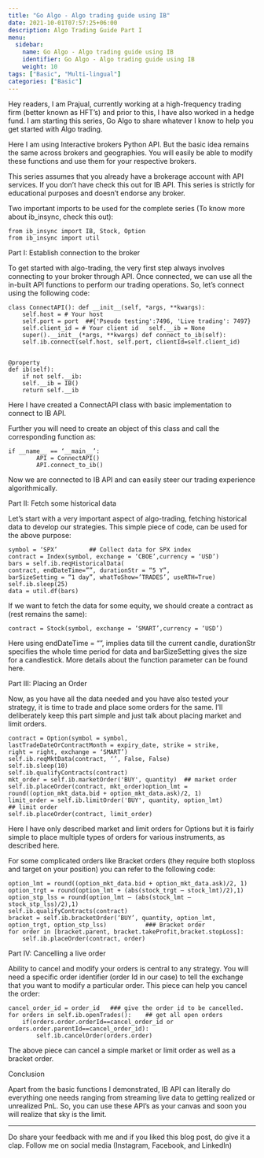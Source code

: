 ```yaml
---
title: "Go Algo - Algo trading guide using IB"
date: 2021-10-01T07:57:25+06:00
description: Algo Trading Guide Part I
menu:
  sidebar:
    name: Go Algo - Algo trading guide using IB
    identifier: Go Algo - Algo trading guide using IB
    weight: 10
tags: ["Basic", "Multi-lingual"]
categories: ["Basic"]
---
```


Hey readers, I am Prajual, currently working at a high-frequency trading firm (better known as HFT’s) and prior to this, I have also worked in a hedge fund. I am starting this series, Go Algo to share whatever I know to help you get started with Algo trading.

Here I am using Interactive brokers Python API. But the basic idea remains the same across brokers and geographies. You will easily be able to modify these functions and use them for your respective brokers.

This series assumes that you already have a brokerage account with API services. If you don’t have check this out for IB API. This series is strictly for educational purposes and doesn’t endorse any broker.

Two important imports to be used for the complete series (To know more about ib_insync, check this out):

	from ib_insync import IB, Stock, Option
	from ib_insync import util

Part I: Establish connection to the broker

To get started with algo-trading, the very first step always involves connecting to your broker through API. Once connected, we can use all the in-built API functions to perform our trading operations. So, let’s connect using the following code:

	class ConnectAPI(): def __init__(self, *args, **kwargs):
   		self.host = # Your host
   		self.port = port  ##{'Pseudo testing':7496, 'Live trading': 7497}
   		self.client_id = # Your client id   self.__ib = None
   		super().__init__(*args, **kwargs) def connect_to_ib(self):
   		self.ib.connect(self.host, self.port, clientId=self.client_id)
 
 
	@property
	def ib(self):
		if not self.__ib:
		self.__ib = IB()
		return self.__ib

Here I have created a ConnectAPI class with basic implementation to connect to IB API.

Further you will need to create an object of this class and call the corresponding function as:

	if __name__ == ‘__main__’:
    		API = ConnectAPI()
    		API.connect_to_ib()

Now we are connected to IB API and can easily steer our trading experience algorithmically.

Part II: Fetch some historical data

Let’s start with a very important aspect of algo-trading, fetching historical data to develop our strategies. This simple piece of code, can be used for the above purpose:

	symbol = ‘SPX’         ## Collect data for SPX index
	contract = Index(symbol, exchange = ‘CBOE’,currency = ‘USD’)
	bars = self.ib.reqHistoricalData(
	contract, endDateTime=””, durationStr = “5 Y”,
	barSizeSetting = “1 day”, whatToShow=’TRADES’, useRTH=True)
	self.ib.sleep(25)
	data = util.df(bars)

If we want to fetch the data for some equity, we should create a contract as (rest remains the same):

	contract = Stock(symbol, exchange = ‘SMART’,currency = ‘USD’)

Here using endDateTime = “”, implies data till the current candle, durationStr specifies the whole time period for data and barSizeSetting gives the size for a candlestick. More details about the function parameter can be found here.

Part III: Placing an Order

Now, as you have all the data needed and you have also tested your strategy, it is time to trade and place some orders for the same. I’ll deliberately keep this part simple and just talk about placing market and limit orders.

	contract = Option(symbol = symbol, 
	lastTradeDateOrContractMonth = expiry_date, strike = strike, 
	right = right, exchange = ‘SMART’)
	self.ib.reqMktData(contract, ‘’, False, False)
	self.ib.sleep(10)
	self.ib.qualifyContracts(contract)
	mkt_order = self.ib.marketOrder('BUY', quantity)  ## market order
	self.ib.placeOrder(contract, mkt_order)option_lmt = round((option_mkt_data.bid + option_mkt_data.ask)/2, 1)
	limit_order = self.ib.limitOrder('BUY', quantity, option_lmt)                                         ## limit order
	self.ib.placeOrder(contract, limit_order)

Here I have only described market and limit orders for Options but it is fairly simple to place multiple types of orders for various instruments, as described here.

For some complicated orders like Bracket orders (they require both stoploss and target on your position) you can refer to the following code:

	option_lmt = round((option_mkt_data.bid + option_mkt_data.ask)/2, 1)
	option_trgt = round(option_lmt + (abs(stock_trgt — stock_lmt)/2),1)
	option_stp_lss = round(option_lmt — (abs(stock_lmt — stock_stp_lss)/2),1)
	self.ib.qualifyContracts(contract)
	bracket = self.ib.bracketOrder(‘BUY’, quantity, option_lmt, option_trgt, option_stp_lss)           ### Bracket order
	for order in [bracket.parent, bracket.takeProfit,bracket.stopLoss]:
 		self.ib.placeOrder(contract, order)

Part IV: Cancelling a live order

Ability to cancel and modify your orders is central to any strategy. You will need a specific order identifier (order Id in our case) to tell the exchange that you want to modify a particular order. This piece can help you cancel the order:

	cancel_order_id = order_id   ### give the order id to be cancelled.
	for orders in self.ib.openTrades():    ## get all open orders
  		if(orders.order.orderId==cancel_order_id or orders.order.parentId==cancel_order_id):
     		self.ib.cancelOrder(orders.order)

The above piece can cancel a simple market or limit order as well as a bracket order.

Conclusion

Apart from the basic functions I demonstrated, IB API can literally do everything one needs ranging from streaming live data to getting realized or unrealized PnL. So, you can use these API’s as your canvas and soon you will realize that sky is the limit.

_________________________________________________________________

Do share your feedback with me and if you liked this blog post, do give it a clap. Follow me on social media (Instagram, Facebook, and LinkedIn)
